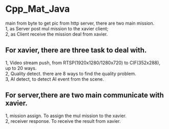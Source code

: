 # Cpp_Mat_Java
main from byte to get pic from http server, there are two main mission. <br>
1, as Server post mul mission to the xavier client; <br>
2, as Client receive the mission deal from xavier. <br>

## For xavier, there are three task to deal with.
1, Video stream push, from RTSP(1920x1280/1280x720) to CIF(352x288), up to 20 ways. <br>
2, Quality detect. there are 8 ways to find the quality problem. <br>
3, AI detect, to detect AI event from the scene. <br>

## For server,there are two main communicate with xavier.
1, mission assign. To assign the mul mission to the xavier. <br>
2, receiver response. To receive the result from xavier. <br>
